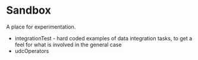# Sandbox

A place for experimentation.

 * integrationTest - hard coded examples of data integration tasks, to get a feel for what is involved in the general case
 * udcOperators
